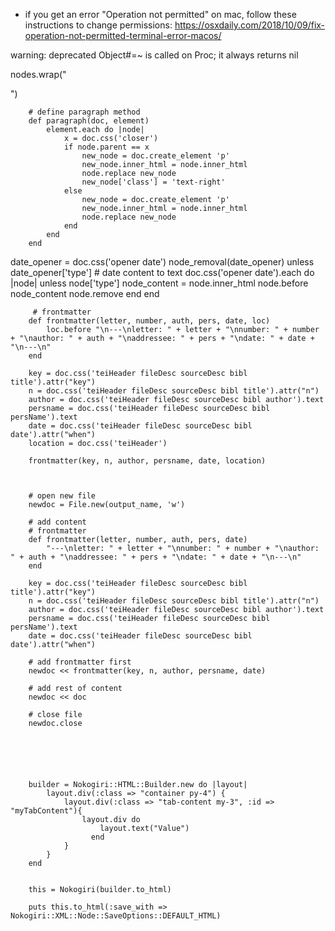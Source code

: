 - if you get an error "Operation not permitted" on mac, follow these instructions to change permissions: https://osxdaily.com/2018/10/09/fix-operation-not-permitted-terminal-error-macos/

warning: deprecated Object#=~ is called on Proc; it always returns nil

nodes.wrap("<div class='container'></div>")

        # define paragraph method
        def paragraph(doc, element)
            element.each do |node|
                x = doc.css('closer')
                if node.parent == x
                    new_node = doc.create_element 'p'
                    new_node.inner_html = node.inner_html
                    node.replace new_node
                    new_node['class'] = 'text-right'
                else
                    new_node = doc.create_element 'p'
                    new_node.inner_html = node.inner_html
                    node.replace new_node
                end
            end
        end
        
date_opener = doc.css('opener date')
        node_removal(date_opener) unless date_opener['type']
        # date content to text
        doc.css('opener date').each do |node|
            unless node['type']
                node_content = node.inner_html
                node.before node_content
                node.remove
            end
        end



         # frontmatter
        def frontmatter(letter, number, auth, pers, date, loc)
            loc.before "\n---\nletter: " + letter + "\nnumber: " + number + "\nauthor: " + auth + "\naddressee: " + pers + "\ndate: " + date + "\n---\n"
        end

        key = doc.css('teiHeader fileDesc sourceDesc bibl title').attr("key")
        n = doc.css('teiHeader fileDesc sourceDesc bibl title').attr("n")
        author = doc.css('teiHeader fileDesc sourceDesc bibl author').text
        persname = doc.css('teiHeader fileDesc sourceDesc bibl persName').text
        date = doc.css('teiHeader fileDesc sourceDesc bibl date').attr("when")
        location = doc.css('teiHeader')

        frontmatter(key, n, author, persname, date, location)



        # open new file
        newdoc = File.new(output_name, 'w')

        # add content
        # frontmatter
        def frontmatter(letter, number, auth, pers, date)
            "---\nletter: " + letter + "\nnumber: " + number + "\nauthor: " + auth + "\naddressee: " + pers + "\ndate: " + date + "\n---\n"
        end

        key = doc.css('teiHeader fileDesc sourceDesc bibl title').attr("key")
        n = doc.css('teiHeader fileDesc sourceDesc bibl title').attr("n")
        author = doc.css('teiHeader fileDesc sourceDesc bibl author').text
        persname = doc.css('teiHeader fileDesc sourceDesc bibl persName').text
        date = doc.css('teiHeader fileDesc sourceDesc bibl date').attr("when")

        # add frontmatter first
        newdoc << frontmatter(key, n, author, persname, date)

        # add rest of content
        newdoc << doc

        # close file
        newdoc.close






        builder = Nokogiri::HTML::Builder.new do |layout|
            layout.div(:class => "container py-4") {
                layout.div(:class => "tab-content my-3", :id => "myTabContent"){
                    layout.div do
                        layout.text("Value")
                      end
                }
            }
        end

        
        this = Nokogiri(builder.to_html)

        puts this.to_html(:save_with => Nokogiri::XML::Node::SaveOptions::DEFAULT_HTML)